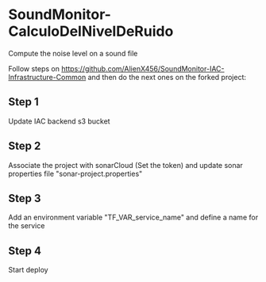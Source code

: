 # SoundMonitor-CalculoDelNivelDeRuido
Compute the noise level on a sound file

Follow steps on https://github.com/AlienX456/SoundMonitor-IAC-Infrastructure-Common and then do the next ones on the forked project:

## Step 1

Update IAC backend s3 bucket

## Step 2

Associate the project with sonarCloud (Set the token) and update sonar properties file "sonar-project.properties"

## Step 3

Add an environment variable "TF_VAR_service_name" and define a name for the service

## Step 4

Start deploy
